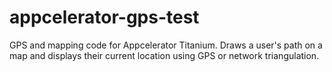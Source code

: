appcelerator-gps-test
=====================

GPS and mapping code for Appcelerator Titanium.  Draws a user's path on a map and displays their current location using GPS or network triangulation.

